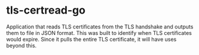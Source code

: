 # tls-certread-go
Application that reads TLS certificates from the TLS handshake and outputs them to file in JSON format. This was built to identify when TLS certificates would expire.
Since it pulls the entire TLS certificate, it will have uses beyond this.
